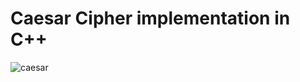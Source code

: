 # Caesar Cipher implementation in C++

![caesar](https://upload.wikimedia.org/wikipedia/commons/thumb/2/2b/Caesar3.svg/1920px-Caesar3.svg.png)
